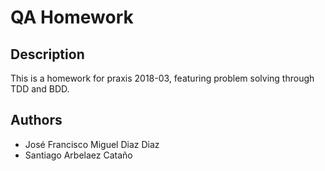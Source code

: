 # QA Homework
## Description
  This is a homework for praxis 2018-03, featuring problem solving through TDD and BDD.
## Authors
* José Francisco Miguel Diaz Diaz
* Santiago Arbelaez Cataño
